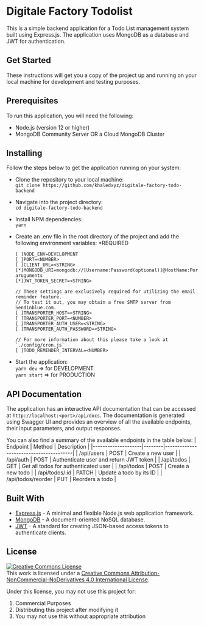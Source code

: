 # Digitale Factory Todolist
This is a simple backend application for a Todo List management system built using Express.js. The application uses MongoDB as a database and JWT for authentication.

## Get Started
These instructions will get you a copy of the project up and running on your local machine for development and testing purposes.

## Prerequisites
To run this application, you will need the following:

  - Node.js (version 12 or higher)
  - MongoDB Community Server OR a Cloud MongoDB Cluster

## Installing
Follow the steps below to get the application running on your system:

  - Clone the repository to your local machine:\
  `git clone https://github.com/khaledxyz/digitale-factory-todo-backend`
  
  - Navigate into the project directory:\
  `cd digitale-factory-todo-backend`

  - Install NPM dependencies:\
  `yarn`
  
  - Create an .env file in the root directory of the project and add the following environment variables: *REQUIRED
  
        [ ]NODE_ENV=DEVELOPMENT
        [ ]PORT=<NUMBER>
        [ ]CLIENT_URL=<STRING>
        [*]MONGODB_URI=mongodb://[Username:Password(optional)]@HostName:Port/?aruguments
        [*]JWT_TOKEN_SECRET=<STRING>
        
        // These settings are exclusively required for utilizing the email reminder feature. 
        // To test it out, you may obtain a free SMTP server from Sendinblue.com.
        [ ]TRANSPORTER_HOST=<STRING>
        [ ]TRANSPORTER_PORT=<NUMBER>
        [ ]TRANSPORTER_AUTH_USER=<STRING>
        [ ]TRANSPORTER_AUTH_PASSWORD=<STRING>
        
        // For more information about this please take a look at `./config/cron.js`
        [ ]TODO_REMINDER_INTERVAL=<NUMBER>


  - Start the application:\
  `yarn dev` => for DEVELOPMENT \
  `yarn start` => for PRODUCTION

 ## API Documentation

The application has an interactive API documentation that can be accessed at `http://localhost:<port>/api/docs`. The documentation is generated using Swagger UI and provides an overview of all the available endpoints, their input parameters, and output responses.

You can also find a summary of the available endpoints in the table below:
| Endpoint           | Method | Description                            |
|--------------------|--------|----------------------------------------|
| /api/users         | POST   | Create a new user                      |
| /api/auth          | POST   | Authenticate user and return JWT token |
| /api/todos         | GET    | Get all todos for authenticated user   |
| /api/todos         | POST   | Create a new todo                      |
| /api/todos/:id     | PATCH  | Update a todo by its ID                |
| /api/todos/reorder | PUT    | Reorders a todo                        |

## Built With
  - <a href='https://expressjs.com/' target='_blank'>Express.js</a> - A minimal and flexible Node.js web application framework.
  - <a href='https://mongodb.com/' target='_blank'>MongoDB</a> - A document-oriented NoSQL database.
  - <a href='https://jwt.io/' target='_blank'>JWT</a> - A standard for creating JSON-based access tokens to authenticate clients.

## License

<a rel="license" href="http://creativecommons.org/licenses/by-nc-nd/4.0/"><img alt="Creative Commons License" style="border-width:0" src="https://i.creativecommons.org/l/by-nc-nd/4.0/88x31.png" /></a><br />This work is licensed under a <a rel="license" href="http://creativecommons.org/licenses/by-nc-nd/4.0/">Creative Commons Attribution-NonCommercial-NoDerivatives 4.0 International License</a>.

Under this license, you may not use this project for:

1. Commercial Purposes
2. Distributing this project after modifying it
3. You may not use this without appropriate attribution




